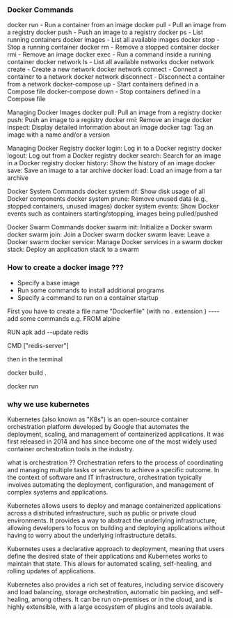 ### Docker Commands
docker run - Run a container from an image
docker pull - Pull an image from a registry
docker push - Push an image to a registry
docker ps - List running containers
docker images - List all available images
docker stop - Stop a running container
docker rm - Remove a stopped container
docker rmi - Remove an image
docker exec - Run a command inside a running container
docker network ls - List all available networks
docker network create - Create a new network
docker network connect - Connect a container to a network
docker network disconnect - Disconnect a container from a network
docker-compose up - Start containers defined in a Compose file
docker-compose down - Stop containers defined in a Compose file

Managing Docker Images
docker pull: Pull an image from a registry
docker push: Push an image to a registry
docker rmi: Remove an image
docker inspect: Display detailed information about an image
docker tag: Tag an image with a name and/or a version


Managing Docker Registry
docker login: Log in to a Docker registry
docker logout: Log out from a Docker registry
docker search: Search for an image in a Docker registry
docker history: Show the history of an image
docker save: Save an image to a tar archive
docker load: Load an image from a tar archive


Docker System Commands
docker system df: Show disk usage of all Docker components
docker system prune: Remove unused data (e.g., stopped containers, unused images)
docker system events: Show Docker events such as containers starting/stopping, images being pulled/pushed

Docker Swarm Commands
docker swarm init: Initialize a Docker swarm
docker swarm join: Join a Docker swarm
docker swarm leave: Leave a Docker swarm
docker service: Manage Docker services in a swarm
docker stack: Deploy an application stack to a swarm

### How to create a docker image ???
- Specify a base image 
- Run some commands to install additional programs 
- Specify a command to run on a container startup 

First you have to create a file name "Dockerfile" (with no . extension ) 
---- add some commands 
e.g. 
FROM alpine 

RUN apk add --update redis 

CMD ["redis-server"]

then in the terminal 

docker build .

docker run <hashofbuild>
### why we use kubernetes

Kubernetes (also known as "K8s") is an open-source container orchestration platform developed by Google that automates the deployment, scaling, and management of containerized applications. It was first released in 2014 and has since become one of the most widely used container orchestration tools in the industry.

what is orchestration ??
Orchestration refers to the process of coordinating and managing multiple tasks or services to achieve a specific outcome. In the context of software and IT infrastructure, orchestration typically involves automating the deployment, configuration, and management of complex systems and applications.

Kubernetes allows users to deploy and manage containerized applications across a distributed infrastructure, such as public or private cloud environments. It provides a way to abstract the underlying infrastructure, allowing developers to focus on building and deploying applications without having to worry about the underlying infrastructure details.

Kubernetes uses a declarative approach to deployment, meaning that users define the desired state of their applications and Kubernetes works to maintain that state. This allows for automated scaling, self-healing, and rolling updates of applications.

Kubernetes also provides a rich set of features, including service discovery and load balancing, storage orchestration, automatic bin packing, and self-healing, among others. It can be run on-premises or in the cloud, and is highly extensible, with a large ecosystem of plugins and tools available.